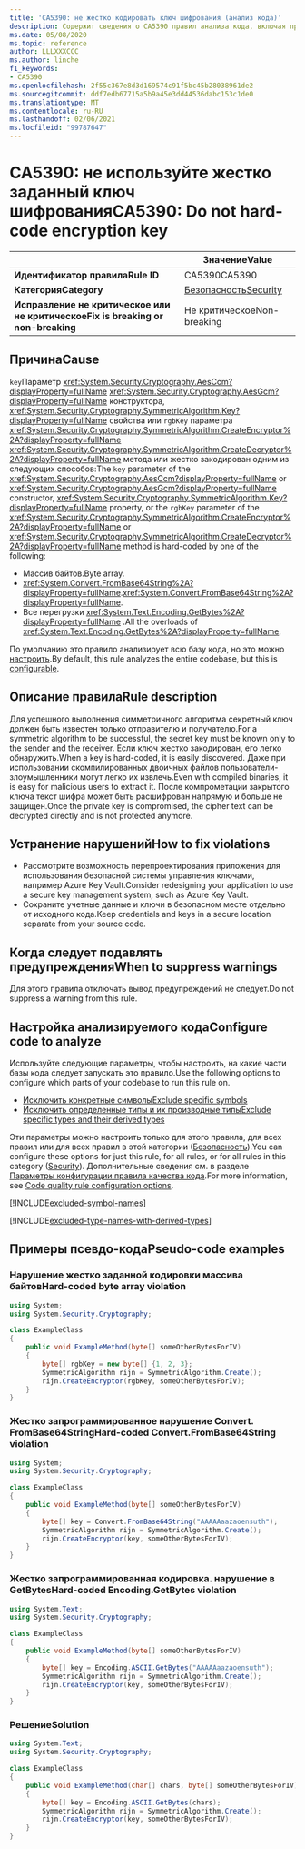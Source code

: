 ```yaml
---
title: 'CA5390: не жестко кодировать ключ шифрования (анализ кода)'
description: Содержит сведения о CA5390 правил анализа кода, включая причины, способы устранения нарушений и время их подавления.
ms.date: 05/08/2020
ms.topic: reference
author: LLLXXXCCC
ms.author: linche
f1_keywords:
- CA5390
ms.openlocfilehash: 2f55c367e8d3d169574c91f5bc45b28038961de2
ms.sourcegitcommit: ddf7edb67715a5b9a45e3dd44536dabc153c1de0
ms.translationtype: MT
ms.contentlocale: ru-RU
ms.lasthandoff: 02/06/2021
ms.locfileid: "99787647"
---
```

# <a name="ca5390-do-not-hard-code-encryption-key"></a><span data-ttu-id="baa8b-103">CA5390: не используйте жестко заданный ключ шифрования</span><span class="sxs-lookup"><span data-stu-id="baa8b-103">CA5390: Do not hard-code encryption key</span></span>

| | <span data-ttu-id="baa8b-104">Значение</span><span class="sxs-lookup"><span data-stu-id="baa8b-104">Value</span></span> |
|-|-|
| <span data-ttu-id="baa8b-105">**Идентификатор правила**</span><span class="sxs-lookup"><span data-stu-id="baa8b-105">**Rule ID**</span></span> |<span data-ttu-id="baa8b-106">CA5390</span><span class="sxs-lookup"><span data-stu-id="baa8b-106">CA5390</span></span>|
| <span data-ttu-id="baa8b-107">**Категория**</span><span class="sxs-lookup"><span data-stu-id="baa8b-107">**Category**</span></span> |[<span data-ttu-id="baa8b-108">Безопасность</span><span class="sxs-lookup"><span data-stu-id="baa8b-108">Security</span></span>](security-warnings.md)|
| <span data-ttu-id="baa8b-109">**Исправление не критическое или не критическое**</span><span class="sxs-lookup"><span data-stu-id="baa8b-109">**Fix is breaking or non-breaking**</span></span> |<span data-ttu-id="baa8b-110">Не критическое</span><span class="sxs-lookup"><span data-stu-id="baa8b-110">Non-breaking</span></span>|

## <a name="cause"></a><span data-ttu-id="baa8b-111">Причина</span><span class="sxs-lookup"><span data-stu-id="baa8b-111">Cause</span></span>

<span data-ttu-id="baa8b-112">`key`Параметр <xref:System.Security.Cryptography.AesCcm?displayProperty=fullName> <xref:System.Security.Cryptography.AesGcm?displayProperty=fullName> конструктора, <xref:System.Security.Cryptography.SymmetricAlgorithm.Key?displayProperty=fullName> свойства или `rgbKey` параметра <xref:System.Security.Cryptography.SymmetricAlgorithm.CreateEncryptor%2A?displayProperty=fullName> <xref:System.Security.Cryptography.SymmetricAlgorithm.CreateDecryptor%2A?displayProperty=fullName> метода или жестко закодирован одним из следующих способов:</span><span class="sxs-lookup"><span data-stu-id="baa8b-112">The `key` parameter of the <xref:System.Security.Cryptography.AesCcm?displayProperty=fullName> or <xref:System.Security.Cryptography.AesGcm?displayProperty=fullName> constructor, <xref:System.Security.Cryptography.SymmetricAlgorithm.Key?displayProperty=fullName> property, or the `rgbKey` parameter of the <xref:System.Security.Cryptography.SymmetricAlgorithm.CreateEncryptor%2A?displayProperty=fullName> or <xref:System.Security.Cryptography.SymmetricAlgorithm.CreateDecryptor%2A?displayProperty=fullName> method is hard-coded by one of the following:</span></span>

- <span data-ttu-id="baa8b-113">Массив байтов.</span><span class="sxs-lookup"><span data-stu-id="baa8b-113">Byte array.</span></span>
- <span data-ttu-id="baa8b-114"><xref:System.Convert.FromBase64String%2A?displayProperty=fullName>.</span><span class="sxs-lookup"><span data-stu-id="baa8b-114"><xref:System.Convert.FromBase64String%2A?displayProperty=fullName>.</span></span>
- <span data-ttu-id="baa8b-115">Все перегрузки <xref:System.Text.Encoding.GetBytes%2A?displayProperty=fullName> .</span><span class="sxs-lookup"><span data-stu-id="baa8b-115">All the overloads of <xref:System.Text.Encoding.GetBytes%2A?displayProperty=fullName>.</span></span>

<span data-ttu-id="baa8b-116">По умолчанию это правило анализирует всю базу кода, но это можно [настроить](#configure-code-to-analyze).</span><span class="sxs-lookup"><span data-stu-id="baa8b-116">By default, this rule analyzes the entire codebase, but this is [configurable](#configure-code-to-analyze).</span></span>

## <a name="rule-description"></a><span data-ttu-id="baa8b-117">Описание правила</span><span class="sxs-lookup"><span data-stu-id="baa8b-117">Rule description</span></span>

<span data-ttu-id="baa8b-118">Для успешного выполнения симметричного алгоритма секретный ключ должен быть известен только отправителю и получателю.</span><span class="sxs-lookup"><span data-stu-id="baa8b-118">For a symmetric algorithm to be successful, the secret key must be known only to the sender and the receiver.</span></span> <span data-ttu-id="baa8b-119">Если ключ жестко закодирован, его легко обнаружить.</span><span class="sxs-lookup"><span data-stu-id="baa8b-119">When a key is hard-coded, it is easily discovered.</span></span> <span data-ttu-id="baa8b-120">Даже при использовании скомпилированных двоичных файлов пользователи-злоумышленники могут легко их извлечь.</span><span class="sxs-lookup"><span data-stu-id="baa8b-120">Even with compiled binaries, it is easy for malicious users to extract it.</span></span> <span data-ttu-id="baa8b-121">После компрометации закрытого ключа текст шифра может быть расшифрован напрямую и больше не защищен.</span><span class="sxs-lookup"><span data-stu-id="baa8b-121">Once the private key is compromised, the cipher text can be decrypted directly and is not protected anymore.</span></span>

## <a name="how-to-fix-violations"></a><span data-ttu-id="baa8b-122">Устранение нарушений</span><span class="sxs-lookup"><span data-stu-id="baa8b-122">How to fix violations</span></span>

- <span data-ttu-id="baa8b-123">Рассмотрите возможность перепроектирования приложения для использования безопасной системы управления ключами, например Azure Key Vault.</span><span class="sxs-lookup"><span data-stu-id="baa8b-123">Consider redesigning your application to use a secure key management system, such as Azure Key Vault.</span></span>
- <span data-ttu-id="baa8b-124">Сохраните учетные данные и ключи в безопасном месте отдельно от исходного кода.</span><span class="sxs-lookup"><span data-stu-id="baa8b-124">Keep credentials and keys in a secure location separate from your source code.</span></span>

## <a name="when-to-suppress-warnings"></a><span data-ttu-id="baa8b-125">Когда следует подавлять предупреждения</span><span class="sxs-lookup"><span data-stu-id="baa8b-125">When to suppress warnings</span></span>

<span data-ttu-id="baa8b-126">Для этого правила отключать вывод предупреждений не следует.</span><span class="sxs-lookup"><span data-stu-id="baa8b-126">Do not suppress a warning from this rule.</span></span>

## <a name="configure-code-to-analyze"></a><span data-ttu-id="baa8b-127">Настройка анализируемого кода</span><span class="sxs-lookup"><span data-stu-id="baa8b-127">Configure code to analyze</span></span>

<span data-ttu-id="baa8b-128">Используйте следующие параметры, чтобы настроить, на какие части базы кода следует запускать это правило.</span><span class="sxs-lookup"><span data-stu-id="baa8b-128">Use the following options to configure which parts of your codebase to run this rule on.</span></span>

- [<span data-ttu-id="baa8b-129">Исключить конкретные символы</span><span class="sxs-lookup"><span data-stu-id="baa8b-129">Exclude specific symbols</span></span>](#exclude-specific-symbols)
- [<span data-ttu-id="baa8b-130">Исключить определенные типы и их производные типы</span><span class="sxs-lookup"><span data-stu-id="baa8b-130">Exclude specific types and their derived types</span></span>](#exclude-specific-types-and-their-derived-types)

<span data-ttu-id="baa8b-131">Эти параметры можно настроить только для этого правила, для всех правил или для всех правил в этой категории ([Безопасность](security-warnings.md)).</span><span class="sxs-lookup"><span data-stu-id="baa8b-131">You can configure these options for just this rule, for all rules, or for all rules in this category ([Security](security-warnings.md)).</span></span> <span data-ttu-id="baa8b-132">Дополнительные сведения см. в разделе [Параметры конфигурации правила качества кода](../code-quality-rule-options.md).</span><span class="sxs-lookup"><span data-stu-id="baa8b-132">For more information, see [Code quality rule configuration options](../code-quality-rule-options.md).</span></span>

[!INCLUDE[excluded-symbol-names](~/includes/code-analysis/excluded-symbol-names.md)]

[!INCLUDE[excluded-type-names-with-derived-types](~/includes/code-analysis/excluded-type-names-with-derived-types.md)]

## <a name="pseudo-code-examples"></a><span data-ttu-id="baa8b-133">Примеры псевдо-кода</span><span class="sxs-lookup"><span data-stu-id="baa8b-133">Pseudo-code examples</span></span>

### <a name="hard-coded-byte-array-violation"></a><span data-ttu-id="baa8b-134">Нарушение жестко заданной кодировки массива байтов</span><span class="sxs-lookup"><span data-stu-id="baa8b-134">Hard-coded byte array violation</span></span>

```csharp
using System;
using System.Security.Cryptography;

class ExampleClass
{
    public void ExampleMethod(byte[] someOtherBytesForIV)
    {
        byte[] rgbKey = new byte[] {1, 2, 3};
        SymmetricAlgorithm rijn = SymmetricAlgorithm.Create();
        rijn.CreateEncryptor(rgbKey, someOtherBytesForIV);
    }
}
```

### <a name="hard-coded-convertfrombase64string-violation"></a><span data-ttu-id="baa8b-135">Жестко запрограммированное нарушение Convert. FromBase64String</span><span class="sxs-lookup"><span data-stu-id="baa8b-135">Hard-coded Convert.FromBase64String violation</span></span>

```csharp
using System;
using System.Security.Cryptography;

class ExampleClass
{
    public void ExampleMethod(byte[] someOtherBytesForIV)
    {
        byte[] key = Convert.FromBase64String("AAAAAaazaoensuth");
        SymmetricAlgorithm rijn = SymmetricAlgorithm.Create();
        rijn.CreateEncryptor(key, someOtherBytesForIV);
    }
}
```

### <a name="hard-coded-encodinggetbytes-violation"></a><span data-ttu-id="baa8b-136">Жестко запрограммированная кодировка. нарушение в GetBytes</span><span class="sxs-lookup"><span data-stu-id="baa8b-136">Hard-coded Encoding.GetBytes violation</span></span>

```csharp
using System.Text;
using System.Security.Cryptography;

class ExampleClass
{
    public void ExampleMethod(byte[] someOtherBytesForIV)
    {
        byte[] key = Encoding.ASCII.GetBytes("AAAAAaazaoensuth");
        SymmetricAlgorithm rijn = SymmetricAlgorithm.Create();
        rijn.CreateEncryptor(key, someOtherBytesForIV);
    }
}
```

### <a name="solution"></a><span data-ttu-id="baa8b-137">Решение</span><span class="sxs-lookup"><span data-stu-id="baa8b-137">Solution</span></span>

```csharp
using System.Text;
using System.Security.Cryptography;

class ExampleClass
{
    public void ExampleMethod(char[] chars, byte[] someOtherBytesForIV)
    {
        byte[] key = Encoding.ASCII.GetBytes(chars);
        SymmetricAlgorithm rijn = SymmetricAlgorithm.Create();
        rijn.CreateEncryptor(key, someOtherBytesForIV);
    }
}
```

